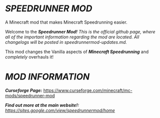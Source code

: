 # _SPEEDRUNNER MOD_
A Minecraft mod that makes Minecraft Speedrunning easier.

Welcome to the **_Speedrunner Mod!_**
_This is the official github page, where all of the important information regarding the mod are located. All changelogs will be posted in speedrunnermod-updates.md._

This mod changes the Vanilla aspects of **_Minecraft Speedrunning_** and _completely_ overhauls it!

# _MOD INFORMATION_

_**Curseforge Page:**_ https://www.curseforge.com/minecraft/mc-mods/speedrunner-mod

_**Find out more at the main website!:**_ _https://sites.google.com/view/speedrunnermod/home_
